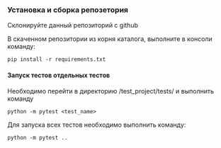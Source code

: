 

### Установка и сборка репозетория

Склонируйте данный репозиторий с github

В скаченном репозитории из корня каталога, выполните в консоли команду: <br>

`pip install -r requirements.txt`

#### Запуск тестов отдельных тестов

Необходимо перейти в директорию /test_project/tests/ и выполнить команду <br>

`python -m pytest <test_name>`

Для запуска всех тестов необходимо выполнить команду:

`python -m pytest ..`